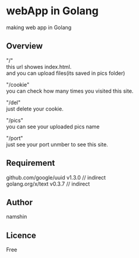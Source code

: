 # webApp in Golang

making web app in Golang<br> 

## Overview

"/" <br> this url showes index.html. <br>
and you can upload files(its saved in pics folder)<br>

"/cookie"  <br>
you can check  how many times you visited this site.<br>

"/del"  <br>
just delete your cookie.<br>

"/pics"  <br>
you can see your uploaded pics name<br>

"/port"  <br>
just see your port unmber to see this site.<br>

## Requirement
github.com/google/uuid v1.3.0 // indirect<br>
golang.org/x/text v0.3.7 // indirect<br>

## Author
namshin<br>

## Licence
Free<br>
